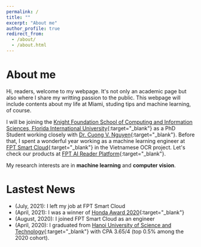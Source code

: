 ```yaml
---
permalink: /
title: ""
excerpt: "About me"
author_profile: true
redirect_from: 
  - /about/
  - /about.html
---
```


About me
======
Hi, readers, welcome to my webpage. It's not only an academic page but also where I share my writting passion to the public. This webpage will include contents about my life at Miami, studing tips and machine learning, of course. 

I will be joining the [Knight Foundation School of Computing and Information Sciences, Florida International University](https://www.cis.fiu.edu/){:target="_blank"} as a PhD Student working closely with [Dr. Cuong V. Nguyen](https://nvcuong.github.io/){:target="_blank"}. Before that, I spent a wonderful year working as a machine learning engineer at [FPT Smart Cloud](https://fptcloud.com/){:target="_blank"} in the Vietnamese OCR project. Let's check our products at [FPT AI Reader Platform](https://fpt.ai/reader-en){:target="_blank"}.

My research interests are in **machine learning** and **computer vision**.


Lastest News
======
- (July, 2021): I left my job at FPT Smart Cloud
- (April, 2021): I was a winner of [Honda Award 2020](https://www.hondafoundation.jp/en/yes_program.html){:target="_blank"}
- (August, 2020): I joined FPT Smart Cloud as an engineer
- (April, 2020): I graduated from [Hanoi University of Science and Technology](https://www.hust.edu.vn/){:target="_blank"} with CPA 3.65/4 (top 0.5% among the 2020 cohort).

